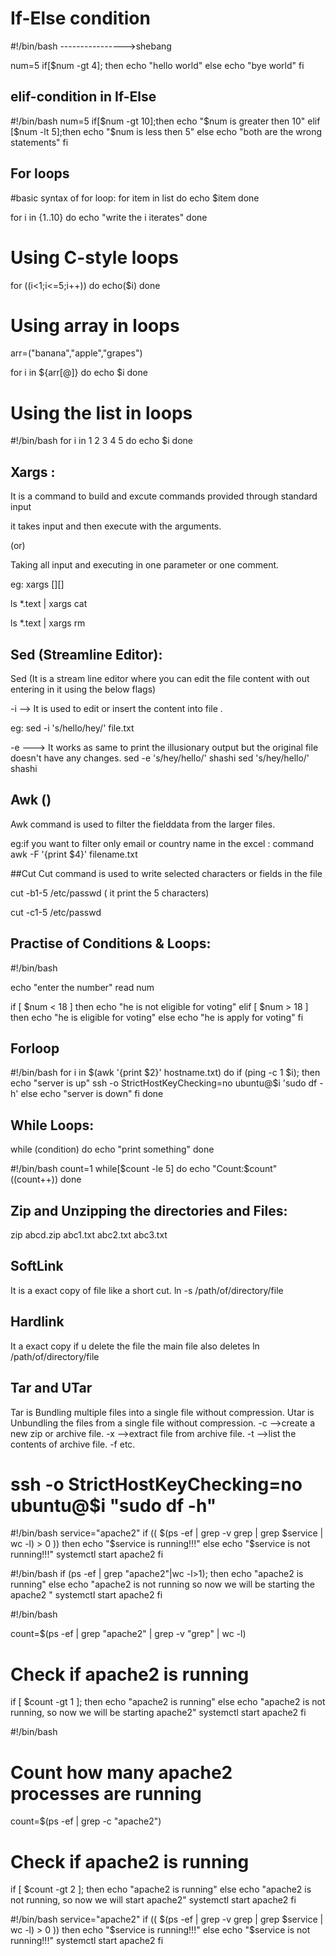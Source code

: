 # If-Else condition
#!/bin/bash  ---------------->shebang


num=5
if[$num -gt 4];
then
    echo "hello world"
else
    echo "bye world"
fi

## elif-condition in If-Else

#!/bin/bash 
num=5
if[$num -gt 10];then
    echo "$num is greater then 10"
elif [$num -lt 5];then
    echo "$num is less then 5"
else
echo "both are the wrong statements"
fi

## For loops 
#basic syntax of for loop:
for item in list
do
echo $item
done

for i in {1..10}
do
echo "write the i iterates"
done


# Using C-style loops

for ((i<1;i<=5;i++))
do
echo($i)
done



# Using array in loops
arr=("banana","apple","grapes")

for i in ${arr[@]}
do
echo $i
done

# Using the list in loops
#!/bin/bash
for i in 1 2 3 4 5
do
echo $i
done


## Xargs :

It is a command to build and excute commands provided through standard input

it takes input and then execute with the arguments.

(or)

Taking all input and executing in one parameter or one comment.

eg:
xargs [][]

ls *.text | xargs cat

ls *.text | xargs rm



## Sed (Streamline Editor):

Sed (It is a stream line editor where you can edit the file content with out entering in it using the below flags)

-i --> It is used to edit or insert the content into file .

eg:
sed -i 's/hello/hey/' file.txt

-e ---> It works as same to print the illusionary output but the original file doesn't have any changes.
sed -e 's/hey/hello/' shashi
sed 's/hey/hello/' shashi





## Awk ()

Awk command is used to filter the fielddata from the larger files.

eg:if you want to filter only email or country name in the excel :
command
awk -F '{print $4}' filename.txt

##Cut 
Cut command is used to write selected characters or fields in the file

cut -b1-5 /etc/passwd ( it print the 5 characters)

cut -c1-5 /etc/passwd


## Practise of Conditions & Loops:

#!/bin/bash

echo "enter the number"
read num

if [ $num < 18 ]
then
    echo "he is  not eligible for voting"
elif [ $num > 18 ]
then
    echo "he is eligible for voting"
else
    echo "he is  apply for voting"
fi

## Forloop 
#!/bin/bash
for i in $(awk '{print $2}' hostname.txt)
do
    if (ping -c 1 $i);
    then
        echo "server is up"
        ssh -o StrictHostKeyChecking=no ubuntu@$i 'sudo df -h'
    else
        echo "server is down"
    fi
done


## While Loops:

while (condition)
do
echo "print something"
done

#!/bin/bash
count=1
while[$count -le 5]
do
    echo "Count:$count"
    ((count++))
done



## Zip and Unzipping the directories and Files:

zip abcd.zip abc1.txt abc2.txt abc3.txt


## SoftLink 
It is a exact copy of file like a short cut.
ln -s /path/of/directory/file

## Hardlink
It a exact copy if u delete the file the main file also deletes
ln /path/of/directory/file


## Tar and UTar

Tar is Bundling multiple files into a single file without compression.
Utar is Unbundling the files from a single file without compression.
-c -->create a new zip or archive file.
-x  -->extract file from archive file.
-t -->list the contents of archive file.
-f etc.

# ssh -o StrictHostKeyChecking=no ubuntu@$i "sudo df -h"

#!/bin/bash
service="apache2"
if (( $(ps -ef | grep -v grep | grep $service | wc -l) > 0 ))
then
    echo "$service is running!!!"
else
    echo "$service is not running!!!"
    systemctl start apache2
fi




#!/bin/bash
if (ps -ef | grep "apache2"|wc -l>1);
then
    echo "apache2 is running"
else
    echo "apache2 is not running so now we  will be starting the apache2 " 
    systemctl start apache2
fi

#!/bin/bash

count=$(ps -ef | grep "apache2" | grep -v "grep" | wc -l)

# Check if apache2 is running
if [ $count -gt 1 ]; then
    echo "apache2 is running"
else
    echo "apache2 is not running, so now we will be starting apache2"
    systemctl start apache2
fi

#!/bin/bash

# Count how many apache2 processes are running
count=$(ps -ef | grep -c "apache2")

# Check if apache2 is running
if [ $count -gt 2 ]; then
    echo "apache2 is running"
else
    echo "apache2 is not running, so now we will start apache2"
    systemctl start apache2
fi

#!/bin/bash
service="apache2"
if (( $(ps -ef | grep -v grep | grep $service | wc -l) > 0 ))
then
    echo "$service is running!!!"
else
    echo "$service is not running!!!"
    systemctl start apache2
fi




























